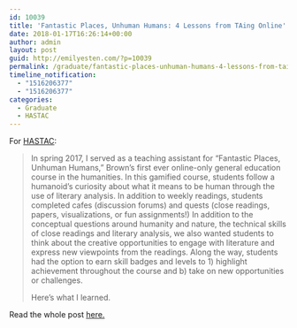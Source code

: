 ```yaml
---
id: 10039
title: 'Fantastic Places, Unhuman Humans: 4 Lessons from TAing Online'
date: 2018-01-17T16:26:14+00:00
author: admin
layout: post
guid: http://emilyesten.com/?p=10039
permalink: /graduate/fantastic-places-unhuman-humans-4-lessons-from-taing-online/
timeline_notification:
  - "1516206377"
  - "1516206377"
categories:
  - Graduate
  - HASTAC
---
```

For <a href="https://www.hastac.org/blogs/sheishistoric/2018/01/15/fantastic-places-unhuman-humans-4-lessons-taing-online" target="_blank" rel="noopener noreferrer">HASTAC</a>:

> In spring 2017, I served as a teaching assistant for &#8220;Fantastic Places, Unhuman Humans,&#8221; Brown&#8217;s first ever online-only general education course in the humanities. In this gamified course, students follow a humanoid&#8217;s curiosity about what it means to be human through the use of literary analysis. In addition to weekly readings, students completed cafes (discussion forums) and quests (close readings, papers, visualizations, or fun assignments!) In addition to the conceptual questions around humanity and nature, the technical skills of close readings and literary analysis, we also wanted students to think about the creative opportunities to engage with literature and express new viewpoints from the readings. Along the way, students had the option to earn skill badges and levels to 1) highlight achievement throughout the course and b) take on new opportunities or challenges.​
> 
> Here&#8217;s what I learned.​

Read the whole post [here.](https://www.hastac.org/blogs/sheishistoric/2018/01/15/fantastic-places-unhuman-humans-4-lessons-taing-online)